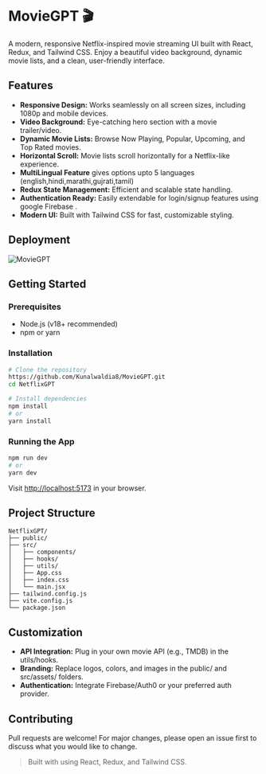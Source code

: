 # MovieGPT 🎬

A modern, responsive Netflix-inspired movie streaming UI built with React, Redux, and Tailwind CSS. Enjoy a beautiful video background, dynamic movie lists, and a clean, user-friendly interface.

## Features

- **Responsive Design:** Works seamlessly on all screen sizes, including 1080p and mobile devices.
- **Video Background:** Eye-catching hero section with a movie trailer/video.
- **Dynamic Movie Lists:** Browse Now Playing, Popular, Upcoming, and Top Rated movies.
- **Horizontal Scroll:** Movie lists scroll horizontally for a Netflix-like experience.
- **MultiLingual Feature** gives options upto 5 languages (english,hindi,marathi,gujrati,tamil)
- **Redux State Management:** Efficient and scalable state handling.
- **Authentication Ready:** Easily extendable for login/signup features using google Firebase .
- **Modern UI:** Built with Tailwind CSS for fast, customizable styling.

## Deployment

![MovieGPT](https://movie-gpt-one-liart.vercel.app/)

## Getting Started

### Prerequisites

- Node.js (v18+ recommended)
- npm or yarn

### Installation

```bash
# Clone the repository
https://github.com/Kunalwaldia8/MovieGPT.git
cd NetflixGPT

# Install dependencies
npm install
# or
yarn install
```

### Running the App

```bash
npm run dev
# or
yarn dev
```

Visit [http://localhost:5173](http://localhost:5173) in your browser.

## Project Structure

```
NetflixGPT/
├── public/
├── src/
│   ├── components/
│   ├── hooks/
│   ├── utils/
│   ├── App.css
│   ├── index.css
│   └── main.jsx
├── tailwind.config.js
├── vite.config.js
└── package.json
```

## Customization

- **API Integration:** Plug in your own movie API (e.g., TMDB) in the utils/hooks.
- **Branding:** Replace logos, colors, and images in the public/ and src/assets/ folders.
- **Authentication:** Integrate Firebase/Auth0 or your preferred auth provider.

## Contributing

Pull requests are welcome! For major changes, please open an issue first to discuss what you would like to change.

> Built with using React, Redux, and Tailwind CSS.
